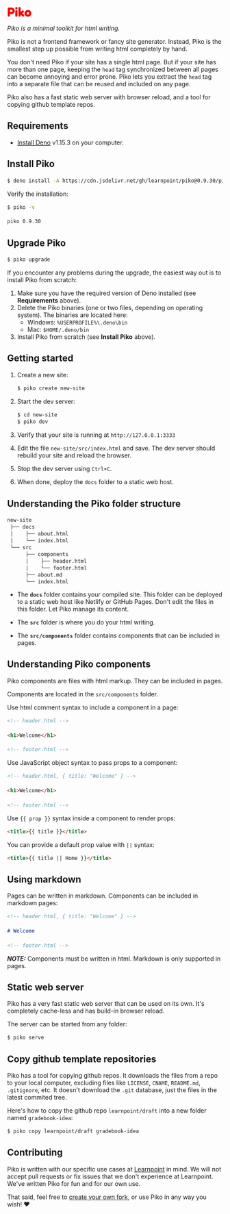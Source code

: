<img src="piko.svg" height="24px">

_Piko is a minimal toolkit for html writing._

Piko is not a frontend framework or fancy site generator. Instead, Piko is the smallest step up possible from writing html completely by hand.

You don't need Piko if your site has a single html page. But if your site has more than one page, keeping the ```head``` tag synchronized between all pages can become annoying and error prone. Piko lets you extract the ```head``` tag into a separate file that can be reused and included on any page.

Piko also has a fast static web server with browser reload, and a tool for copying github template repos.

## Requirements

- [Install Deno](https://deno.land/manual/getting_started/installation) v1.15.3 on your computer.

## Install Piko

```bash
$ deno install -A https://cdn.jsdelivr.net/gh/learnpoint/piko@0.9.30/piko.js
```

Verify the installation:

```bash
$ piko -v

piko 0.9.30
```

## Upgrade Piko

```bash
$ piko upgrade
```

If you encounter any problems during the upgrade, the easiest way out is to install Piko from scratch:

1. Make sure you have the required version of Deno installed (see **Requirements** above).
2. Delete the Piko binaries (one or two files, depending on operating system). The binaries are located here:
    - Windows: ```%USERPROFILE%\.deno\bin```
    - Mac: ```$HOME/.deno/bin```
3. Install Piko from scratch (see **Install Piko** above).

## Getting started

1. Create a new site:

    ```bash
    $ piko create new-site
    ```
2. Start the dev server:

    ```bash
    $ cd new-site
    $ piko dev
    ```

3. Verify that your site is running at ```http://127.0.0.1:3333```

4. Edit the file ```new-site/src/index.html``` and save. The dev server should rebuild your site and reload the browser.

5. Stop the dev server using ```Ctrl+C```.

6. When done, deploy the ```docs``` folder to a static web host.

## Understanding the Piko folder structure

```
new-site
 ├── docs
 |    ├── about.html
 |    └── index.html
 └── src
      ├── components
      |    ├── header.html
      |    └── footer.html
      ├── about.md
      └── index.html
```

- The **```docs```** folder contains your compiled site. This folder can be deployed to a static web host like Netlify or GitHub Pages. Don't edit the files in this folder. Let Piko manage its content.

- The **```src```** folder is where you do your html writing.

- The **```src/components```** folder contains components that can be included in pages.

## Understanding Piko components

Piko components are files with html markup. They can be included in pages.

Components are located in the ```src/components``` folder.

Use html comment syntax to include a component in a page:

```html
<!-- header.html -->

<h1>Welcome</h1>

<!-- footer.html -->
```

Use JavaScript object syntax to pass props to a component:

```html
<!-- header.html, { title: "Welcome" } -->

<h1>Welcome</h1>

<!-- footer.html -->
```

Use ```{{ prop }}``` syntax inside a component to render props:

```html
<title>{{ title }}</title>
```

You can provide a default prop value with ```||``` syntax:

```html
<title>{{ title || Home }}</title>
```

## Using markdown

Pages can be written in markdown. Components can be included in markdown pages:

```md
<!-- header.html, { title: "Welcome" } -->

# Welcome

<!-- footer.html -->
```

***NOTE:*** Components must be written in html. Markdown is only supported in pages.

## Static web server

Piko has a very fast static web server that can be used on its own. It's completely cache-less and has build-in browser reload.

The server can be started from any folder:

```bash
$ piko serve
```

## Copy github template repositories

Piko has a tool for copying github repos. It downloads the files from a repo to your local computer, excluding files like ```LICENSE```, ```CNAME```, ```README.md```, ```.gitignore```, etc. It doesn't download the ```.git``` database, just the files in the latest commited tree.

Here's how to copy the github repo ```learnpoint/draft``` into a new folder named ```gradebook-idea```:

```bash
$ piko copy learnpoint/draft gradebook-idea
```


## Contributing

Piko is written with our specific use cases at [Learnpoint](https://github.com/learnpoint) in mind. We will not accept pull requests or fix issues that we don't experience at Learnpoint. We've written Piko for fun and for our own use.

That said, feel free to [create your own fork](https://docs.github.com/en/free-pro-team@latest/github/getting-started-with-github/fork-a-repo), or use Piko in any way you wish! ❤️
